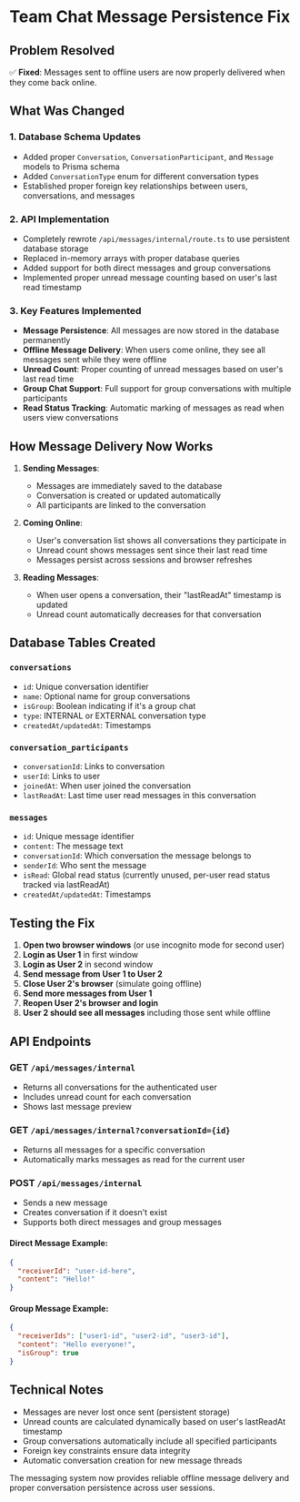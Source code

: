 # Team Chat Message Persistence Fix

## Problem Resolved
✅ **Fixed**: Messages sent to offline users are now properly delivered when they come back online.

## What Was Changed

### 1. Database Schema Updates
- Added proper `Conversation`, `ConversationParticipant`, and `Message` models to Prisma schema
- Added `ConversationType` enum for different conversation types
- Established proper foreign key relationships between users, conversations, and messages

### 2. API Implementation
- Completely rewrote `/api/messages/internal/route.ts` to use persistent database storage
- Replaced in-memory arrays with proper database queries
- Added support for both direct messages and group conversations
- Implemented proper unread message counting based on user's last read timestamp

### 3. Key Features Implemented
- **Message Persistence**: All messages are now stored in the database permanently
- **Offline Message Delivery**: When users come online, they see all messages sent while they were offline
- **Unread Count**: Proper counting of unread messages based on user's last read time
- **Group Chat Support**: Full support for group conversations with multiple participants
- **Read Status Tracking**: Automatic marking of messages as read when users view conversations

## How Message Delivery Now Works

1. **Sending Messages**:
   - Messages are immediately saved to the database
   - Conversation is created or updated automatically
   - All participants are linked to the conversation

2. **Coming Online**:
   - User's conversation list shows all conversations they participate in
   - Unread count shows messages sent since their last read time
   - Messages persist across sessions and browser refreshes

3. **Reading Messages**:
   - When user opens a conversation, their "lastReadAt" timestamp is updated
   - Unread count automatically decreases for that conversation

## Database Tables Created

### `conversations`
- `id`: Unique conversation identifier
- `name`: Optional name for group conversations
- `isGroup`: Boolean indicating if it's a group chat
- `type`: INTERNAL or EXTERNAL conversation type
- `createdAt/updatedAt`: Timestamps

### `conversation_participants`
- `conversationId`: Links to conversation
- `userId`: Links to user
- `joinedAt`: When user joined the conversation
- `lastReadAt`: Last time user read messages in this conversation

### `messages`
- `id`: Unique message identifier
- `content`: The message text
- `conversationId`: Which conversation the message belongs to
- `senderId`: Who sent the message
- `isRead`: Global read status (currently unused, per-user read status tracked via lastReadAt)
- `createdAt/updatedAt`: Timestamps

## Testing the Fix

1. **Open two browser windows** (or use incognito mode for second user)
2. **Login as User 1** in first window
3. **Login as User 2** in second window
4. **Send message from User 1 to User 2**
5. **Close User 2's browser** (simulate going offline)
6. **Send more messages from User 1**
7. **Reopen User 2's browser and login**
8. **User 2 should see all messages** including those sent while offline

## API Endpoints

### GET `/api/messages/internal`
- Returns all conversations for the authenticated user
- Includes unread count for each conversation
- Shows last message preview

### GET `/api/messages/internal?conversationId={id}`
- Returns all messages for a specific conversation
- Automatically marks messages as read for the current user

### POST `/api/messages/internal`
- Sends a new message
- Creates conversation if it doesn't exist
- Supports both direct messages and group messages

#### Direct Message Example:
```json
{
  "receiverId": "user-id-here",
  "content": "Hello!"
}
```

#### Group Message Example:
```json
{
  "receiverIds": ["user1-id", "user2-id", "user3-id"],
  "content": "Hello everyone!",
  "isGroup": true
}
```

## Technical Notes

- Messages are never lost once sent (persistent storage)
- Unread counts are calculated dynamically based on user's lastReadAt timestamp
- Group conversations automatically include all specified participants
- Foreign key constraints ensure data integrity
- Automatic conversation creation for new message threads

The messaging system now provides reliable offline message delivery and proper conversation persistence across user sessions.
